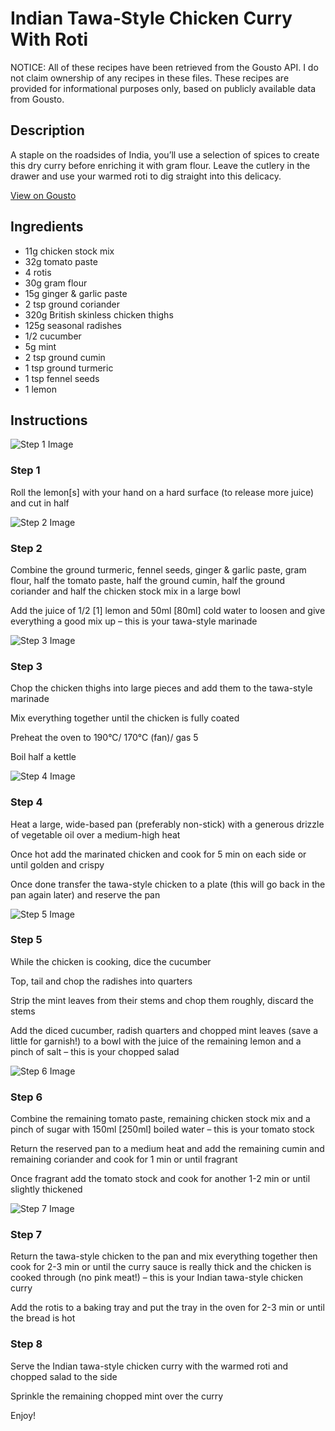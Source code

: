 # Indian Tawa-Style Chicken Curry With Roti

NOTICE: All of these recipes have been retrieved from the Gousto API. I do not claim ownership of any recipes in these files. These recipes are provided for informational purposes only, based on publicly available data from Gousto.

## Description

A staple on the roadsides of India, you’ll use a selection of spices to create this dry curry before enriching it with gram flour. Leave the cutlery in the drawer and use your warmed roti to dig straight into this delicacy. 


[View on Gousto](https://www.gousto.co.uk/recipes/cookbook/indian-style-tawa-chicken-curry-with-roti)

## Ingredients

- 11g chicken stock mix
- 32g tomato paste
- 4 rotis
- 30g gram flour
- 15g ginger & garlic paste
- 2 tsp ground coriander
- 320g British skinless chicken thighs
- 125g seasonal radishes
- 1/2 cucumber
- 5g mint
- 2 tsp ground cumin
- 1 tsp ground turmeric
- 1 tsp fennel seeds
- 1 lemon

## Instructions

![Step 1 Image](https://production-media.gousto.co.uk/cms/recipe-step-image/Step-1-1629795767130-x200.jpg)

### Step 1

Roll the lemon<span class="text-danger">[s]</span> with your hand on a hard surface (to release more juice) and cut in half

![Step 2 Image](https://production-media.gousto.co.uk/cms/recipe-step-image/Step-2-1629795778192-x200.jpg)

### Step 2

Combine the ground turmeric, fennel seeds, ginger & garlic paste, gram flour, half the tomato paste, half the ground cumin, half the ground coriander and half the chicken stock mix in a large bowl

Add the juice of 1/2 <span class="text-danger">[1]</span> lemon and 50ml <span class="text-danger">[80ml] </span>cold water to loosen and give everything a good mix up – this is your tawa-style marinade

![Step 3 Image](https://production-media.gousto.co.uk/cms/recipe-step-image/Step-3-1629795808585-x200.jpg)

### Step 3

Chop the chicken thighs into large pieces and add them to the tawa-style marinade

Mix everything together until the chicken is fully coated

Preheat the oven to 190°C/ 170°C (fan)/ gas 5

Boil half a kettle

![Step 4 Image](https://production-media.gousto.co.uk/cms/recipe-step-image/Step-4-1629795822738-x200.jpg)

### Step 4

Heat a large, wide-based pan (preferably non-stick) with a generous drizzle of vegetable oil over a medium-high heat

Once hot add the marinated chicken and cook for 5 min on each side or until golden and crispy

Once done transfer the tawa-style chicken to a plate (this will go back in the pan again later) and reserve the pan

![Step 5 Image](https://production-media.gousto.co.uk/cms/recipe-step-image/Step-5-1629795861812-x200.jpg)

### Step 5

While the chicken is cooking, dice the cucumber

Top, tail and chop the radishes into quarters

Strip the mint leaves from their stems and chop them roughly, discard the stems

Add the diced cucumber, radish quarters and chopped mint leaves (save a little for garnish!) to a bowl with the juice of the remaining lemon and a pinch of salt – this is your chopped salad

![Step 6 Image](https://production-media.gousto.co.uk/cms/recipe-step-image/Step-6-1629795923291-x200.jpg)

### Step 6

Combine the remaining tomato paste, remaining chicken stock mix and a pinch of sugar with 150ml<span class="text-danger"> [250ml]</span> boiled water – this is your tomato stock

Return the reserved pan to a medium heat and add the remaining cumin and remaining coriander and cook for 1 min or until fragrant

Once fragrant add the tomato stock and cook for another 1-2 min or until slightly thickened

![Step 7 Image](https://production-media.gousto.co.uk/cms/recipe-step-image/Step-7-1629795951397-x200.jpg)

### Step 7

Return the tawa-style chicken to the pan and mix everything together then cook for 2-3 min or until the curry sauce is really thick and the chicken is cooked through (no pink meat!) – this is your Indian tawa-style chicken curry

Add the rotis to a baking tray and put the tray in the oven for 2-3 min or until the bread is hot

### Step 8

Serve the Indian tawa-style chicken curry with the warmed roti and chopped salad to the side

Sprinkle the remaining chopped mint over the curry

Enjoy!

